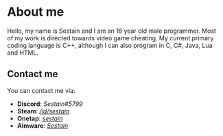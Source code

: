 # About me

Hello, my name is Sestain and I am an 16 year old male programmer. Most of my work is directed towards video game cheating. My current primary coding language is C++, although I can also program in C, C#, Java, Lua and HTML.

## Contact me

You can contact me via:

- **Discord**: *Sestain#5799*
- **Steam**: *[/id/sestain](https://steamcommunity.com/id/sestain/)*
- **Onetap**: *[sestain](https://www.onetap.com/members/sestain.1702/)*
- **Aimware**: *[Sestain](https://aimware.net/forum/user/219942/)*

